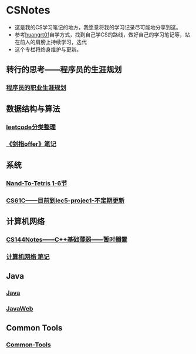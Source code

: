 # CSNotes

- 这是我的CS学习笔记的地方，我愿意将我的学习记录尽可能地分享到这。
- 参考[huangrt01](https://github.com/huangrt01)自学方式，找到自己学CS的路线，做好自己的学习笔记等，站在前人的肩膀上持续学习，迭代
- 这个专栏将终身维护与更新。

## 转行的思考——程序员的生涯规划

### [程序员的职业生涯规划](https://github.com/RshStone/CS-Notes/blob/master/Notes/Output/程序员的职业生涯规划.md)

## 数据结构与算法

### [leetcode分类整理](https://github.com/RshStone/CS-Notes/blob/master/Notes/Output/leetcode.md)

### [《剑指offer》笔记](https://github.com/RshStone/CS-Notes/blob/master/Notes/Output/%E3%80%8A%E5%89%91%E6%8C%87offer%E3%80%8B%E7%AC%94%E8%AE%B0.md)

## 系统

### [Nand-To-Tetris 1-6节](https://github.com/RshStone/CS-Notes/blob/master/Notes/Output/Nand-to-Tetris.md)

### [CS61C——目前到lec5-projec1-不定期更新](https://github.com/RshStone/CS-Notes/blob/master/Notes/Output/CS61C.md)

## 计算机网络

### [CS144Notes——C++基础薄弱——暂时搁置](https://github.com/RshStone/CS-Notes/blob/master/Notes/Output/CS144.md)

### [计算机网络 笔记](https://github.com/RshStone/CS-Notes/blob/master/Notes/Output/%E8%AE%A1%E7%AE%97%E6%9C%BA%E7%BD%91%E7%BB%9C.md)

## Java

### [Java](https://github.com/RshStone/CS-Notes/blob/master/Notes/Output/Java.md)

### [JavaWeb](https://github.com/RshStone/CS-Notes/blob/master/Notes/Output/JavaWeb.md)

## Common Tools

### [Common-Tools](https://github.com/RshStone/CS-Notes/blob/master/Notes/Output/Common-Tools.md)